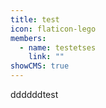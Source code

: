 ```yaml
---
title: test
icon: flaticon-lego
members:
  - name: testetses
    link: ""
showCMS: true
---
```

d﻿dddddtest